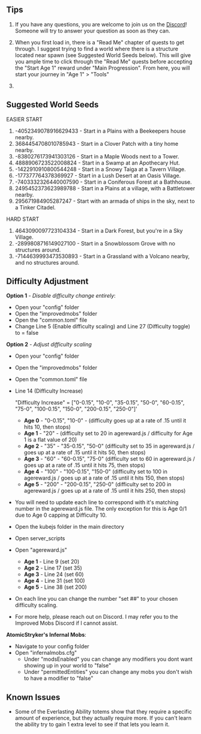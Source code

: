 ##
## Tips

1) If you have any questions, you are welcome to join us on the [Discord](https://discord.gg/b2NAFyCu)! Someone will try to answer your question as soon as they can. 

2) When you first load in, there is a "Read Me" chapter of quests to get through. I suggest trying to find a world where there is a structure located near spawn (see Suggested World Seeds below). This will give you ample time to click through the "Read Me" quests before accepting the "Start Age 1" reward under "Main Progression". From here, you will start your journey in "Age 1" > "Tools"

3) 

##
## Suggested World Seeds
EASIER START
1) -4052349078916629433 - Start in a Plains with a Beekeepers house nearby.
2) 3684454708010785943 - Start in a Clover Patch with a tiny home nearby.
3) -8380276173941303126 - Start in a Maple Woods next to a Tower.
4) 4888906723522008824 - Start in a Swamp at an Apothecary Hut.
5) -1422910910800544248 - Start in a Snowy Taiga at a Tavern Village.
6) -177377764378369927 - Start in a Lush Desert at an Oasis Village.
7) -7403332326440007590 - Start in a Coniferous Forest at a Bathhouse.
8) 2495452373623989788 - Start in a Plains at a village, with a Battletower nearby.
9) 295671984905287247 - Start with an armada of ships in the sky, next to a Tinker Citadel.

HARD START
1) 4643090097723104334 - Start in a Dark Forest, but you're in a Sky Village.
2) -2899808716149027100 - Start in a Snowblossom Grove with no structures around.
3) -7144639993473530893 - Start in a Grassland with a Volcano nearby, and no structures around.


##
## Difficulty Adjustment

**Option 1** - *Disable difficulty change entirely*:
 - Open your "config" folder
 - Open the "improvedmobs" folder
 - Open the "common.toml" file
 - Change Line 5 (Enable difficulty scaling) and Line 27 (Difficulty
   toggle) to = false
   
**Option 2** - *Adjust difficulty scaling*
 - Open your "config" folder
 - Open the "improvedmobs" folder
 - Open the "common.toml" file
 - Line 14 (Difficulty Increase)

 	"Difficulty Increase" = ["0-0.15", "10-0", "35-0.15", "50-0", "60-0.15", "75-0", "100-0.15", "150-0", "200-0.15", "250-0"]'

	 - **Age 0** - "0-0.15", "10-0" - (difficulty goes up at a rate of .15 until it hits 10, then stops)
	 - **Age 1** - "20" - (difficulty set to 20 in agereward.js / difficulty for Age 1 is a flat value of 20)
	 - **Age 2** - "35" - "35-0.15", "50-0" (difficulty set to 35 in agereward.js / goes up at a rate of .15 until it hits 50, then stops)
	 - **Age 3** - "60" - "60-0.15", "75-0" (difficulty set to 60 in agereward.js / goes up at a rate of .15 until it hits 75, then stops)
	 - **Age 4** - "100" - "100-0.15", "150-0" (difficulty set to 100 in agereward.js / goes up at a rate of .15 until it hits 150, then stops)
	 - **Age 5** - "200" - "200-0.15", "250-0" (difficulty set to 200 in agereward.js / goes up at a rate of .15 until it hits 250, then stops)

 - You will need to update each line to correspond with it's matching
   number in the agereward.js file. The only exception for this is Age
   0/1 due to Age 0 capping at Difficulty 10.
 - Open the kubejs folder in the main directory
 - Open server_scripts
 - Open "agereward.js"
	 - **Age 1** - Line 9 (set 20)
	 - **Age 2** - Line 17 (set 35)
	 - **Age 3** - Line 24 (set 60)
	 - **Age 4** - Line 31 (set 100)
	 - **Age 5** - Line 38 (set 200)
 - On each line you can change the number "set ##" to your chosen
   difficulty scaling.
 - For more help, please reach out on Discord. I may refer you to the Improved Mobs Discord if I cannot assist.
   
**AtomicStryker's Infernal Mobs**:
 - Navigate to your config folder
 - Open "infernalmobs.cfg"
	 - Under "modsEnabled" you can change any modifiers you dont want showing up in your world to "false"
	 - Under "permittedEntities" you can change any mobs you don't wish to have a modifier to "false"

##
## Known Issues

 - Some of the Everlasting Ability totems show that they require a specific amount of experience, but they actually require more. If you can't learn the ability try to gain 1 extra level to see if that lets you learn it.